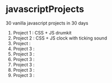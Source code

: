 # javascriptProjects
30 vanilla javascript projects in 30 days<br/>
<ol>
  <li>Project 1 : CSS + JS drumkit</li>
  <li>Project 2 : CSS + JS clock with ticking sound</li>
  <li>Project  :</li>
  <li>Project 3 :</li>
  <li>Project 3 :</li>
  <li>Project 3 :</li>
  <li>Project 3 :</li>
  <li>Project 3 :</li>
  <li>Project 3 :</li>
</ol>



